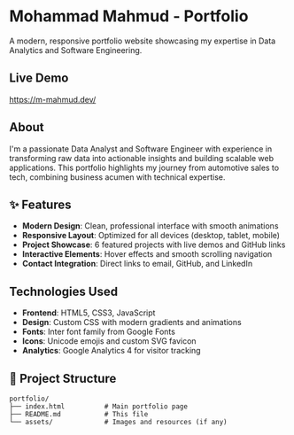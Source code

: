# Mohammad Mahmud - Portfolio

A modern, responsive portfolio website showcasing my expertise in Data Analytics and Software Engineering.

## Live Demo 

https://m-mahmud.dev/

## About

I'm a passionate Data Analyst and Software Engineer with experience in transforming raw data into actionable insights and building scalable web applications. This portfolio highlights my journey from automotive sales to tech, combining business acumen with technical expertise.

## ✨ Features

- **Modern Design**: Clean, professional interface with smooth animations
- **Responsive Layout**: Optimized for all devices (desktop, tablet, mobile)
- **Project Showcase**: 6 featured projects with live demos and GitHub links
- **Interactive Elements**: Hover effects and smooth scrolling navigation
- **Contact Integration**: Direct links to email, GitHub, and LinkedIn

## Technologies Used

- **Frontend**: HTML5, CSS3, JavaScript
- **Design**: Custom CSS with modern gradients and animations
- **Fonts**: Inter font family from Google Fonts
- **Icons**: Unicode emojis and custom SVG favicon
- **Analytics**: Google Analytics 4 for visitor tracking

## 📁 Project Structure

```
portfolio/
├── index.html          # Main portfolio page
├── README.md           # This file
└── assets/             # Images and resources (if any)
```
